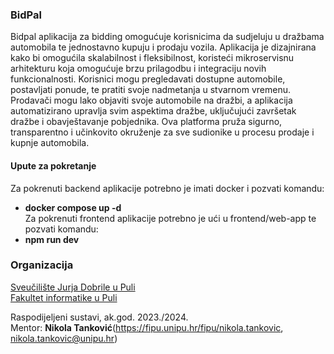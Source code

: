 ### BidPal

Bidpal aplikacija za bidding omogućuje korisnicima da sudjeluju u dražbama automobila te jednostavno kupuju i prodaju vozila. Aplikacija je dizajnirana kako bi omogućila skalabilnost i fleksibilnost, koristeći mikroservisnu arhitekturu koja omogućuje brzu prilagodbu i integraciju novih funkcionalnosti. Korisnici mogu pregledavati dostupne automobile, postavljati ponude, te pratiti svoje nadmetanja u stvarnom vremenu. Prodavači mogu lako objaviti svoje automobile na dražbi, a aplikacija automatizirano upravlja svim aspektima dražbe, uključujući završetak dražbe i obavještavanje pobjednika. Ova platforma pruža sigurno, transparentno i učinkovito okruženje za sve sudionike u procesu prodaje i kupnje automobila.  

#### Upute za pokretanje
Za pokrenuti backend aplikacije potrebno je imati docker i pozvati komandu:  
- **docker compose up -d**  
Za pokrenuti frontend aplikacije potrebno je ući u frontend/web-app te pozvati komandu:
- **npm run dev**  

### Organizacija
[Sveučilište Jurja Dobrile u Puli](http://www.unipu.hr/)  
[Fakultet informatike u Puli](https://fipu.unipu.hr/)  

Raspodijeljeni sustavi, ak.god. 2023./2024.  
Mentor: **Nikola Tanković**(https://fipu.unipu.hr/fipu/nikola.tankovic, nikola.tankovic@unipu.hr)
